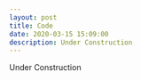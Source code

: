 ```yaml
---
layout: post
title: Code
date: 2020-03-15 15:09:00
description: Under Construction
---
```

Under Construction
